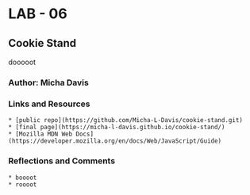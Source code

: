 # LAB - 06
## Cookie Stand

dooooot

### Author: Micha Davis

### Links and Resources
    * [public repo](https://github.com/Micha-L-Davis/cookie-stand.git)
    * [final page](https://micha-l-davis.github.io/cookie-stand/)
    * [Mozilla MDN Web Docs](https://developer.mozilla.org/en/docs/Web/JavaScript/Guide)

### Reflections and Comments
    * boooot
    * roooot
